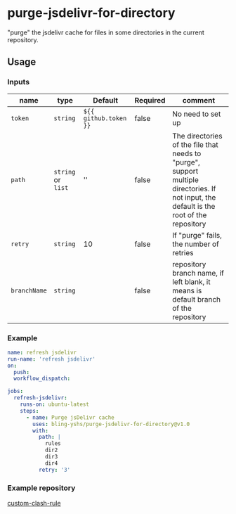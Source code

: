 # purge-jsdelivr-for-directory

"purge" the jsdelivr cache for files in some directories in the current
repository.

## Usage

### Inputs

| name         | type               | Default               | Required | comment                                                                                                                                  |
| ------------ | ------------------ | --------------------- | -------- | ---------------------------------------------------------------------------------------------------------------------------------------- |
| `token`      | `string`           | `${{ github.token }}` | false    | No need to set up                                                                                                                        |
| `path`       | `string` or `list` | ''                    | false    | The directories of the file that needs to "purge", support multiple directories. If not input, the default is the root of the repository |
| `retry`      | `string`           | 10                    | false    | If "purge" fails, the number of retries                                                                                                  |
| `branchName` | `string`           |                       | false    | repository branch name, if left blank, it means is default branch of the repository                                                      |

### Example

```yaml
name: refresh jsdelivr
run-name: 'refresh jsdelivr'
on:
  push:
  workflow_dispatch:

jobs:
  refresh-jsdelivr:
    runs-on: ubuntu-latest
    steps:
      - name: Purge jsDelivr cache
        uses: bling-yshs/purge-jsdelivr-for-directory@v1.0
        with:
          path: |
            rules
            dir2
            dir3
            dir4
          retry: '3'
```

### Example repository

[custom-clash-rule](https://github.com/bling-yshs/custom-clash-rule)
